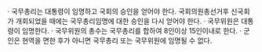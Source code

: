· 국무총리는 대통령이 임명하고 국회의 승인을 얻어야 한다. 국회의원총선거후 신국회가 개회되었을 때에는 국무총리임명에 대한 승인을 다시 얻어야 한다.
· 국무위원은 대통령이 임명한다.
· 국무위원의 총수는 국무총리를 합하여 8인이상 15인이내로 한다.
· 군인은 현역을 면한 후가 아니면 국무총리 또는 국무위원에 임명될 수 없다.
